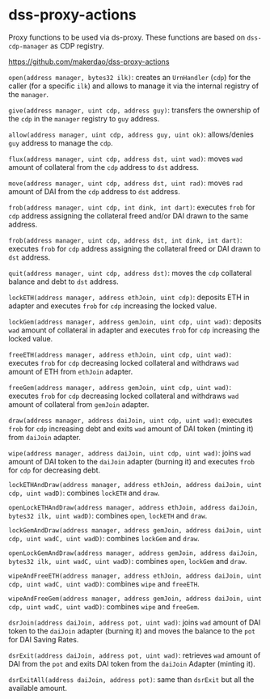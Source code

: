 # dss-proxy-actions
Proxy functions to be used via ds-proxy. These functions are based on `dss-cdp-manager` as CDP registry.

https://github.com/makerdao/dss-proxy-actions

`open(address manager, bytes32 ilk)`: creates an `UrnHandler` (`cdp`) for the caller (for a specific `ilk`) and allows to manage it via the internal registry of the `manager`.

`give(address manager, uint cdp, address guy)`: transfers the ownership of the `cdp` in the `manager` registry to `guy` address.

`allow(address manager, uint cdp, address guy, uint ok)`: allows/denies `guy` address to manage the `cdp`.

`flux(address manager, uint cdp, address dst, uint wad)`: moves `wad` amount of collateral from the `cdp` address to `dst` address.

`move(address manager, uint cdp, address dst, uint rad)`: moves `rad` amount of DAI from the `cdp` address to `dst` address.

`frob(address manager, uint cdp, int dink, int dart)`: executes `frob` for `cdp` address assigning the collateral freed and/or DAI drawn to the same address.

`frob(address manager, uint cdp, address dst, int dink, int dart)`: executes `frob` for `cdp` address assigning the collateral freed or DAI drawn to `dst` address.

`quit(address manager, uint cdp, address dst)`: moves the `cdp` collateral balance and debt to `dst` address.

`lockETH(address manager, address ethJoin, uint cdp)`: deposits ETH in adapter and executes `frob` for `cdp` increasing the locked value.

`lockGem(address manager, address gemJoin, uint cdp, uint wad)`: deposits `wad` amount of collateral in adapter and executes `frob` for `cdp` increasing the locked value.

`freeETH(address manager, address ethJoin, uint cdp, uint wad)`: executes `frob` for `cdp` decreasing locked collateral and withdraws `wad` amount of ETH from `ethJoin` adapter.

`freeGem(address manager, address gemJoin, uint cdp, uint wad)`: executes `frob` for `cdp` decreasing locked collateral and withdraws `wad` amount of collateral from `gemJoin` adapter.

`draw(address manager, address daiJoin, uint cdp, uint wad)`: executes `frob` for `cdp` increasing debt and exits `wad` amount of DAI token (minting it) from `daiJoin` adapter.

`wipe(address manager, address daiJoin, uint cdp, uint wad)`: joins `wad` amount of DAI token to the `daiJoin` adapter (burning it) and executes `frob` for `cdp` for decreasing debt.

`lockETHAndDraw(address manager, address ethJoin, address daiJoin, uint cdp, uint wadD)`: combines `lockETH` and `draw`.

`openLockETHAndDraw(address manager, address ethJoin, address daiJoin, bytes32 ilk, uint wadD)`: combines `open`, `lockETH` and `draw`.

`lockGemAndDraw(address manager, address gemJoin, address daiJoin, uint cdp, uint wadC, uint wadD)`: combines `lockGem` and `draw`.

`openLockGemAndDraw(address manager, address gemJoin, address daiJoin, bytes32 ilk, uint wadC, uint wadD)`: combines `open`, `lockGem` and `draw`.

`wipeAndFreeETH(address manager, address ethJoin, address daiJoin, uint cdp, uint wadC, uint wadD)`: combines `wipe` and `freeETH`.

`wipeAndFreeGem(address manager, address gemJoin, address daiJoin, uint cdp, uint wadC, uint wadD)`: combines `wipe` and `freeGem`.

`dsrJoin(address daiJoin, address pot, uint wad)`: joins `wad` amount of DAI token to the `daiJoin` adapter (burning it) and moves the balance to the `pot` for DAI Saving Rates.

`dsrExit(address daiJoin, address pot, uint wad)`: retrieves `wad` amount of DAI from the `pot` and exits DAI token from the `daiJoin` Adapter (minting it).

`dsrExitAll(address daiJoin, address pot)`: same than `dsrExit` but all the available amount.
